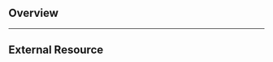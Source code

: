 <!-- Please delete any section that could not or will not be filled. -->

## Overview

<!-- What you saw on the templates that could be changed or improved and why. -->

---

## External Resource

<!-- In case you have seen this change or improvement somewhere, please link it here. -->